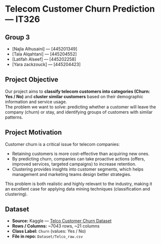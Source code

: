 # Telecom Customer Churn Prediction — IT326

## Group 3
- [Najla Alhusaini] — [445201349]
- [Tala Alqahtani] — [445204552]
- [Latifah Alseef] — [445202258]
- [Yara zackzouck] — [445204423]

## Project Objective
Our project aims to **classify telecom customers into categories (Churn: Yes / No)** and **cluster similar customers** based on their demographic information and service usage.  
The problem we want to solve: predicting whether a customer will leave the company (churn) or stay, and identifying groups of customers with similar patterns.

## Project Motivation
Customer churn is a critical issue for telecom companies:  
- Retaining customers is more cost-effective than acquiring new ones.  
- By predicting churn, companies can take proactive actions (offers, improved services, targeted campaigns) to increase retention.  
- Clustering provides insights into customer segments, which helps management and marketing teams design better strategies.  

This problem is both realistic and highly relevant to the industry, making it an excellent case for applying data mining techniques (classification and clustering).

## Dataset
- **Source:** Kaggle — [Telco Customer Churn Dataset](https://www.kaggle.com/datasets/blastchar/telco-customer-churn)  
- **Rows / Columns:** ~7043 rows, ~21 columns  
- **Class Label:** `Churn` (values: Yes / No)  
- **File in repo:** `Dataset/Telco_raw.csv`

